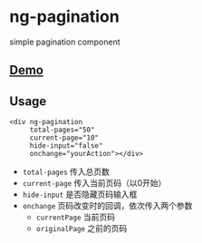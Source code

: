 # ng-pagination

simple pagination component

## [Demo](http://tommyfok.github.io/ng-pagination/demo.html)

## Usage

```
<div ng-pagination
     total-pages="50"
     current-page="10"
     hide-input="false"
     onchange="yourAction"></div>
```

- `total-pages` 传入总页数
- `current-page` 传入当前页码（以0开始）
- `hide-input` 是否隐藏页码输入框
- `onchange` 页码改变时的回调，依次传入两个参数
  - `currentPage` 当前页码
  - `originalPage` 之前的页码
